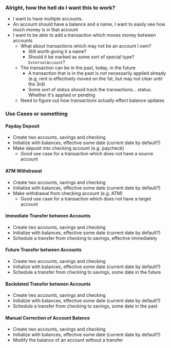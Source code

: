 ### Alright, how the hell do I want this to work?

* I want to have multiple accounts.
* An account should have a balance and a name, I want to easily see how much money is in that account
* I want to be able to add a transaction which moves money between accounts
  * What about transactions which may not be an account I own?
    * Still worth giving it a name? 
    * Should it be marked as some sort of special type?  `ExternalAccount`?
  * The transaction can be in the past, today, in the future
    * A transaction that is in the past is _not_ necessarily applied already (e.g. rent is effectively moved on the 1st, but may not clear until the 3rd)
    * Some sort of status should track the transactions... status.  Whether it's applied or pending
  * Need to figure out how transactions actually effect balance updates

### Use Cases or something

#### Payday Deposit

* Create two accounts, savings and checking
* Initialize with balances, effective some date (current date by default?)
* Make deposit into checking account (e.g. paycheck)
  * Good use case for a transaction which does not have a source account

#### ATM Withdrawal
* Create two accounts, savings and checking
* Initialize with balances, effective some date (current date by default?)
* Make withdrawal from checking account (e.g. ATM)
  * Good use case for a transaction which does not have a target account

#### Immediate Transfer between Accounts
* Create two accounts, savings and checking
* Initialize with balances, effective some date (current date by default?)
* Schedule a transfer from checking to savings, effective immediately

#### Future Transfer between Accounts
* Create two accounts, savings and checking
* Initialize with balances, effective some date (current date by default?)
* Schedule a transfer from checking to savings, some date in the future

#### Backdated Transfer between Accounts
* Create two accounts, savings and checking
* Initialize with balances, effective some date (current date by default?)
* Schedule a transfer from checking to savings, some date in the past

#### Manual Correction of Account Balance
* Create two accounts, savings and checking
* Initialize with balances, effective some date (current date by default?)
* Modify the balance of an account without a transfer

